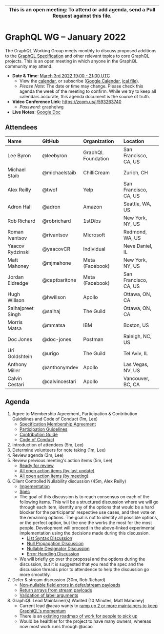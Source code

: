 <!--

Hello! You're welcome to join our working group meeting and add to the agenda
by following these three steps:

   1. Add your name to the list of attendees (in alphabetical order).

      - To respect meeting size, attendees should be relevant to the agenda.
        That means we expect most who join the meeting to participate in
        discussion. If you'd rather just watch, check out our YouTube[1].

      - Please include the organization (or project) you represent, and the
        location (including country code[2]) you expect to be located in during
        the meeting.

      - If you're willing to help take notes, add "✏️" after your name
        (eg. Ada Lovelace ✏). This is hugely helpful!

   2. If relevant, add your topic to the agenda (sorted by expected time).

      - Every agenda item has four parts: 1) the topic, 2) an expected time
        constraint, 3) who's leading the discussion, and 4) a list of any
        relevant links (RFC docs, issues, PRs, presentations, etc). Follow the
        format of existing agenda items.

      - Know what you want to get out of the agenda topic - what feedback do you
        need? What questions do you need answered? Are you looking for consensus
        or just directional feedback?

      - If your topic is a new proposal it's likely an "RFC 0"[3]. The barrier
        of entry for documenting new proposals is intentionally low, writing a
        few sentences about the problem you're trying to solve and the rough
        shape of your proposed solution is normally sufficient.

        You can create a link for this:
          - As an issue against the graphql-wg repo.
          - As a GitHub discussion in the graphql-wg repo.
          - As an RFC document into the rfcs/ folder of the graphql-wg repo.

   3. Review our guidelines and agree to our Spec Membership & CLA.

      - Review and understand our Spec Membership Agreement, Participation &
        Contribution Guidelines, and Code of Conduct. You'll find links to these
        in the first agenda item of every meeting.

      - If this is your first time, our bot will comment on your Pull Request
        with a link to our Spec Membership & CLA. Please follow along and agree
        before your PR is merged.

        Your organization may sign this for all of its members. To set this up,
        please ask operations@graphql.org.

PLEASE TAKE NOTE:

  - By joining this meeting you must agree to the Specification Membership
    Agreement and Code of Conduct.

  - Meetings are recorded and made available on YouTube[1], by joining you
    consent to being recorded.

[1] Youtube: https://www.youtube.com/channel/UCERcwLeheOXp_u61jEXxHMA
[2] Country codes: https://en.wikipedia.org/wiki/List_of_ISO_3166_country_codes#Current_ISO_3166_country_codes
[3] RFC stages: https://github.com/graphql/graphql-spec/blob/main/CONTRIBUTING.md#rfc-contribution-stages

-->

| This is an open meeting: To attend or add agenda, send a Pull Request against this file. |
| --- |


# GraphQL WG – January 2022

The GraphQL Working Group meets monthly to discuss proposed additions to the
[GraphQL Specification][] and other relevant topics to core GraphQL projects.
This is an open meeting in which anyone in the GraphQL community may attend.

- **Date & Time**: [March 3rd 2022 19:00 - 21:00 UTC](https://www.timeanddate.com/worldclock/meetingdetails.html?year=2022&month=3&day=3&hour=19&min=0&sec=0&p1=224&p2=179&p3=136&p4=268&p5=367&p6=438&p7=240&iv=0)
  - View the [calendar][], or subscribe ([Google Calendar][], [ical file][]).
  - *Please Note:* The date or time may change. Please check this agenda the
    week of the meeting to confirm. While we try to keep all calendars accurate,
    this agenda document is the source of truth.
- **Video Conference Link**: https://zoom.us/j/593263740
  - *Password:* graphqlwg
- **Live Notes**: [Google Doc](about:blank)

[GraphQL Specification]: https://github.com/graphql/graphql-spec
[calendar]: https://calendar.google.com/calendar/embed?src=linuxfoundation.org_ik79t9uuj2p32i3r203dgv5mo8%40group.calendar.google.com
[Google Calendar]: https://calendar.google.com/calendar?cid=bGludXhmb3VuZGF0aW9uLm9yZ19pazc5dDl1dWoycDMyaTNyMjAzZGd2NW1vOEBncm91cC5jYWxlbmRhci5nb29nbGUuY29t
[ical file]: https://calendar.google.com/calendar/ical/linuxfoundation.org_ik79t9uuj2p32i3r203dgv5mo8%40group.calendar.google.com/public/basic.ics


## Attendees

| Name               | GitHub          | Organization       | Location
| :----------------- | :-------------- | :----------------- | :-----------------
| Lee Byron          | @leebyron       | GraphQL Foundation | San Francisco, CA, US
| Michael Staib      | @michaelstaib   | ChilliCream        | Zurich, CH
| Alex Reilly        | @twof           | Yelp               | San Francisco, CA, US
| Adron Hall         | @adron          | Amazon             | Seattle, WA, US
| Rob Richard        | @robrichard     | 1stDibs            | New York, NY, US
| Roman Ivantsov     | @rivantsov      | Microsoft          | Redmond, WA, US
| Yaacov Rydzinski   | @yaacovCR       | Individual         | Neve Daniel, IL
| Matt Mahoney       | @mjmahone       | Meta (Facebook)    | New York, NY, US
| Jordan Eldredge    | @captbaritone   | Meta (Facebook)    | San Francisco, CA, US
| Hugh Willson       | @hwillson       | Apollo             | Ottawa, ON, CA
| Saihajpreet Singh  | @saihaj         | The Guild          | Ottawa, ON, CA
| Morris Matsa       | @mmatsa         | IBM                | Boston, US
| Doc Jones          | @doc-jones      | Postman            | Raleigh, NC, US
| Uri Goldshtein     | @urigo          | The Guild          | Tel Aviv, IL
| Anthony Miller     | @anthonymdev    | Apollo             | Las Vegas, NV, US
| Calvin Cestari     | @calvincestari  | Apollo             | Vancouver, BC, CA

## Agenda

1. Agree to Membership Agreement, Participation & Contribution Guidelines and Code of Conduct (1m, Lee)
   - [Specification Membership Agreement](https://github.com/graphql/foundation)
   - [Participation Guidelines](https://github.com/graphql/graphql-wg#participation-guidelines)
   - [Contribution Guide](https://github.com/graphql/graphql-spec/blob/main/CONTRIBUTING.md)
   - [Code of Conduct](https://github.com/graphql/foundation/blob/master/CODE-OF-CONDUCT.md)
1. Introduction of attendees (5m, Lee)
1. Determine volunteers for note taking (1m, Lee)
1. Review agenda (2m, Lee)
1. Review previous meeting's action items (5m, Lee)
   - [Ready for review](https://github.com/graphql/graphql-wg/issues?q=is%3Aissue+is%3Aopen+label%3A%22Ready+for+review+%F0%9F%99%8C%22+sort%3Aupdated-desc)
   - [All open action items (by last update)](https://github.com/graphql/graphql-wg/issues?q=is%3Aissue+is%3Aopen+label%3A%22Action+item+%3Aclapper%3A%22+sort%3Aupdated-desc)
   - [All open action items (by meeting)](https://github.com/graphql/graphql-wg/projects?query=is%3Aopen+sort%3Aname-asc)
1. Client Controlled Nullability discussion (45m, Alex Reilly)
   - [Impementation](https://github.com/graphql/graphql-js/pull/3418)
   - [Spec](https://github.com/graphql/graphql-spec/pull/895)
   - The goal of this discussion is to reach consensus on each of the following items. This will be a structured discussion where we will go through each item, identify any of the options that would be a hard blocker for the participants' respective use cases, and then vote on the remaining options. The goal is not to identify all possible options, or the perfect option, but the one the works the most for the most people. Development will proceed in the above-linked experimental implementation using the decisions made during this discussion.
      - [List Syntax Discussion](https://github.com/graphql/graphql-wg/discussions/864)
      - [Null Propagation Discussion](https://github.com/graphql/graphql-wg/discussions/866)
      - [Nullable Designator Discussion](https://github.com/graphql/graphql-wg/discussions/893)
      - [Error Handling Discussion](https://github.com/graphql/graphql-wg/discussions/871)
   - We will briefly go over the proposal and the options during the discussion, but it is suggested that you read the spec and the discussion threads prior to attendence to help the discussion go more smoothly.
1. Defer & stream discussion (30m, Rob Richard)
   - [Non-nullable field errors in defer/stream payloads](https://github.com/robrichard/defer-stream-wg/discussions/23)
   - [Return arrays from stream payloads](https://github.com/robrichard/defer-stream-wg/discussions/32)
   - [Validation of label arguments](https://github.com/robrichard/defer-stream-wg/discussions/35)
1. GraphiQL Lead Maintainer(s) Wanted (10 Minutes, Matt Mahoney)
   - Current lead @acao wants to [ramp up 2 or more maintainers to keep GraphiQL's momentum](https://github.com/graphql/graphiql/issues/1956#issuecomment-1040553048)
   - There is an [existing roadmap of work for people to pick up](https://github.com/orgs/graphql/projects/1/views/7)
   - Would be healthier for the project to have many owners, whereas now most work runs through @acao
